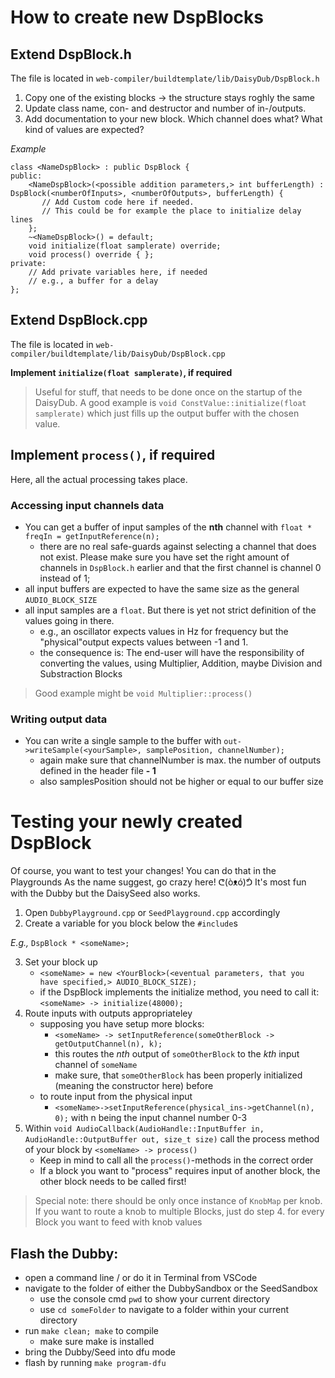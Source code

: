 # How to create new DspBlocks

## Extend DspBlock.h
The file is located in `web-compiler/buildtemplate/lib/DaisyDub/DspBlock.h`

1. Copy one of the existing blocks -> the structure stays roghly the same
2. Update class name, con- and destructor and number of in-/outputs.
3. Add documentation to your new block. Which channel does what? What kind of values are expected?

*Example*
```
class <NameDspBlock> : public DspBlock {
public:
    <NameDspBlock>(<possible addition parameters,> int bufferLength) : DspBlock(<numberOfInputs>, <numberOfOutputs>, bufferLength) {
       // Add Custom code here if needed.
       // This could be for example the place to initialize delay lines
    };
    ~<NameDspBlock>() = default;
    void initialize(float samplerate) override;
    void process() override { };
private:
    // Add private variables here, if needed
    // e.g., a buffer for a delay
};
```

## Extend DspBlock.cpp
The file is located in `web-compiler/buildtemplate/lib/DaisyDub/DspBlock.cpp`

**Implement `initialize(float samplerate)`, if required**

>Useful for stuff, that needs to be done once on the startup of the DaisyDub. A good example is `void ConstValue::initialize(float samplerate)` which just fills up the output buffer with the chosen value.

## Implement `process()`, if required
Here, all the actual processing takes place.

### Accessing input channels data
- You can get a buffer of input samples of the **nth** channel with
`float * freqIn = getInputReference(n);`
    - there are no real safe-guards against selecting a channel that does not exist. Please make sure you have set the right amount of channels in `DspBlock.h` earlier and that the first channel is channel 0 instead of 1;
- all input buffers are expected to have the same size as the general `AUDIO_BLOCK_SIZE`
- all input samples are a `float`. But there is yet not strict definition of the values going in there.
    -  e.g., an oscillator expects values in Hz for frequency but the "physical"output expects values between -1 and 1.
    - the consequence is: The end-user will have the responsibility of converting the values, using Multiplier, Addition, maybe Division and Substraction Blocks

> Good example might be `void Multiplier::process()`

### Writing output data

- You can write a single sample to the buffer with `out->writeSample(<yourSample>, samplePosition, channelNumber);`
    - again make sure that channelNumber is max. the number of outputs defined in the header file **- 1**
    - also samplesPosition should not be higher or equal to our buffer size

# Testing your newly created DspBlock
Of course, you want to test your changes! You can do that in the Playgrounds As the name suggest, go crazy here! ᕦ(òᴥó)ᕥ It's most fun with the Dubby but the DaisySeed also works. 

1. Open `DubbyPlayground.cpp` or `SeedPlayground.cpp` accordingly
2. Create a variable for you block below the `#include`s

*E.g.,*
`DspBlock * <someName>;`

3. Set your block up
    - `<someName> = new <YourBlock>(<eventual parameters, that you have specified,> AUDIO_BLOCK_SIZE);`
    - if the DspBlock implements the initialize method, you need to call it: `<someName> -> initialize(48000);`
4. Route inputs with outputs appropriateley
    - supposing you have setup more blocks:
        - `<someName> -> setInputReference(someOtherBlock -> getOutputChannel(n), k);`
        - this routes the *nth* output of `someOtherBlock` to the *kth* input channel of `someName`
        - make sure, that `someOtherBlock` has been properly initialized (meaning the constructor here) before
    - to route input from the physical input
        - `<someName>->setInputReference(physical_ins->getChannel(n), 0);` with n being the input channel number 0-3
5. Within `void AudioCallback(AudioHandle::InputBuffer in, AudioHandle::OutputBuffer out, size_t size)` call the process method of your block by `<someName> -> process()`
    - Keep in mind to call all the `process()`-methods in the correct order
    - If a block you want to "process" requires input of another block, the other block needs to be called first!

> Special note: there should be only once instance of `KnobMap` per knob. If you want to route a knob to multiple Blocks, just do step 4. for every Block you want to feed with knob values

## Flash the Dubby:
- open a command line / or do it in Terminal from VSCode
- navigate to the folder of either the DubbySandbox or the SeedSandbox
    - use the console cmd `pwd` to show your current directory
    - use `cd someFolder` to navigate to a folder within your current directory
- run `make clean; make` to compile
    - make sure make is installed
- bring the Dubby/Seed into dfu mode
- flash by running `make program-dfu`
